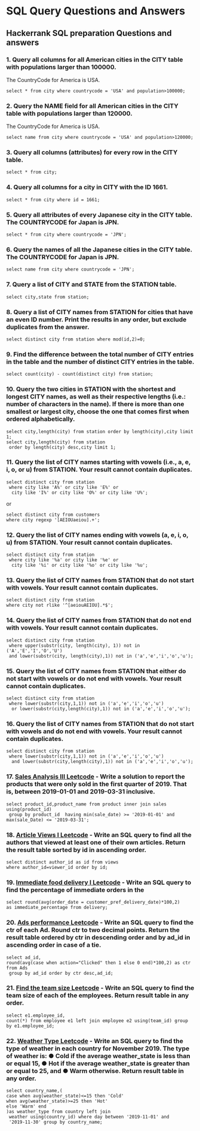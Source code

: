 # SQL Query Questions and Answers

## Hackerrank SQL preparation Questions and answers

### 1. Query all columns for all American cities in the CITY table with populations larger than 100000.
The CountryCode for America is USA.

```
select * from city where countrycode = 'USA' and population>100000;
```

### 2. Query the NAME field for all American cities in the CITY table with populations larger than 120000.
The CountryCode for America is USA.

```
select name from city where countrycode = 'USA' and population>120000;
```

### 3. Query all columns (attributes) for every row in the CITY table.

```
select * from city;
```

### 4. Query all columns for a city in CITY with the ID 1661.

```
select * from city where id = 1661;
```

### 5. Query all attributes of every Japanese city in the CITY table. The COUNTRYCODE for Japan is JPN.

```
select * from city where countrycode = 'JPN';
```

### 6. Query the names of all the Japanese cities in the CITY table. The COUNTRYCODE for Japan is JPN.

```
select name from city where countrycode = 'JPN';
```

### 7. Query a list of CITY and STATE from the STATION table.

```
select city,state from station;
```

### 8. Query a list of CITY names from STATION for cities that have an even ID number. Print the results in any order, but exclude duplicates from the answer.

```
select distinct city from station where mod(id,2)=0;
```

### 9. Find the difference between the total number of CITY entries in the table and the number of distinct CITY entries in the table.

```
select count(city) - count(distinct city) from station;
```

### 10. Query the two cities in STATION with the shortest and longest CITY names, as well as their respective lengths (i.e.: number of characters in the name). If there is more than one smallest or largest city, choose the one that comes first when ordered alphabetically.

```
select city,length(city) from station order by length(city),city limit 1;
select city,length(city) from station
 order by length(city) desc,city limit 1;
```

### 11. Query the list of CITY names starting with vowels (i.e., a, e, i, o, or u) from STATION. Your result cannot contain duplicates.

```
select distinct city from station
 where city like 'A%' or city like 'E%' or
  city like 'I%' or city like 'O%' or city like 'U%';
```
or
```
select distinct city from customers 
where city regexp '[AEIOUaeiou].+';
```

### 12. Query the list of CITY names ending with vowels (a, e, i, o, u) from STATION. Your result cannot contain duplicates.

```
select distinct city from station
 where city like '%a' or city like '%e' or
  city like '%i' or city like '%o' or city like '%u';
```

### 13. Query the list of CITY names from STATION that do not start with vowels. Your result cannot contain duplicates.

```
select distinct city from station 
where city not rlike '^[aeiouAEIOU].*$';
```

### 14. Query the list of CITY names from STATION that do not end with vowels. Your result cannot contain duplicates.

```
select distinct city from station
 where upper(substr(city, length(city), 1)) not in ('A','E','I','O','U') 
 and lower(substr(city, length(city),1)) not in ('a','e','i','o','u');
```

### 15. Query the list of CITY names from STATION that either do not start with vowels or do not end with vowels. Your result cannot contain duplicates.

```
select distinct city from station
 where lower(substr(city,1,1)) not in ('a','e','i','o','u')
  or lower(substr(city,length(city),1)) not in ('a','e','i','o','u');
```

### 16. Query the list of CITY names from STATION that do not start with vowels and do not end with vowels. Your result cannot contain duplicates.

```
select distinct city from station
 where lower(substr(city,1,1)) not in ('a','e','i','o','u')
  and lower(substr(city,length(city),1)) not in ('a','e','i','o','u');
```

### 17. [Sales Analysis III Leetcode](https://leetcode.com/problems/sales-analysis-iii/description/) - Write a solution to report the products that were only sold in the first quarter of 2019. That is, between 2019-01-01 and 2019-03-31 inclusive.

```
select product_id,product_name from product inner join sales using(product_id)
 group by product_id  having min(sale_date) >= '2019-01-01' and max(sale_Date) <= '2019-03-31';
```

### 18. [Article Views I Leetcode](https://leetcode.com/problems/article-views-i/description/) - Write an SQL query to find all the authors that viewed at least one of their own articles. Return the result table sorted by id in ascending order.

```
select distinct author_id as id from views 
where author_id=viewer_id order by id;
```

### 19. [Immediate food delivery I Leetcode](https://leetcode.com/problems/immediate-food-delivery-i/) - Write an SQL query to find the percentage of immediate orders in the 

```
select round(avg(order_date = customer_pref_delivery_date)*100,2) 
as immediate_percentage from delivery;
```

### 20. [Ads performance Leetcode](https://leetcode.com/problems/ads-performance/) - Write an SQL query to find the ctr of each Ad. Round ctr to two decimal points. Return the result table ordered by ctr in descending order and by ad_id in ascending order in case of a tie.

```
select ad_id,
round(avg(case when action="Clicked" then 1 else 0 end)*100,2) as ctr from Ads
 group by ad_id order by ctr desc,ad_id;
```

### 21. [Find the team size Leetcode](https://leetcode.com/problems/find-the-team-size/) - Write an SQL query to find the team size of each of the employees. Return result table in any order.

```
select e1.employee_id,
count(*) from employee e1 left join employee e2 using(team_id) group by e1.employee_id;
```

### 22. [Weather Type Leetcode](https://leetcode.com/problems/weather-type-in-each-country/) - Write an SQL query to find the type of weather in each country for November 2019. The type of weather is: ● Cold if the average weather_state is less than or equal 15, ● Hot if the average weather_state is greater than or equal to 25, and ● Warm otherwise. Return result table in any order.

```
select country_name,(
case when avg(weather_state)<=15 then 'Cold'
when avg(weather_state)>=25 then 'Hot'
else 'Warm' end
)as weather_type from country left join
 weather using(country_id) where day between '2019-11-01' and 
 '2019-11-30' group by country_name;
```